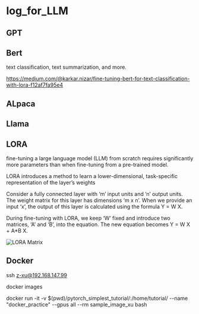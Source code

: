 # log_for_LLM

## GPT


## Bert

text classification, text summarization, and more.

https://medium.com/@karkar.nizar/fine-tuning-bert-for-text-classification-with-lora-f12af7fa95e4

## ALpaca


## Llama


## LORA

fine-tuning a large language model (LLM) from scratch requires significantly more parameters than when fine-tuning from a pre-trained model.

LORA introduces a method to learn a lower-dimensional, task-specific representation of the layer’s weights

Consider a fully connected layer with ‘m’ input units and ’n’ output units. The weight matrix for this layer has dimensions ‘m x n’. When we provide an input ‘x’, the output of this layer is calculated using the formula Y = W X.

During fine-tuning with LORA, we keep ‘W’ fixed and introduce two matrices, ‘A’ and ‘B’, into the equation. The new equation becomes Y = W X + A*B X. 

![LORA Matrix](https://miro.medium.com/v2/resize:fit:640/format:webp/1*d1ckUy_f3nfdTP_J0xzs-g.png "LORA Matrix")


## Docker

ssh z-xu@192.168.147.99

docker images

docker run -it -v $(pwd)/pytorch_simplest_tutorial/:/home/tutorial/ --name "docker_practice" --gpus all  --rm sample_image_xu bash



